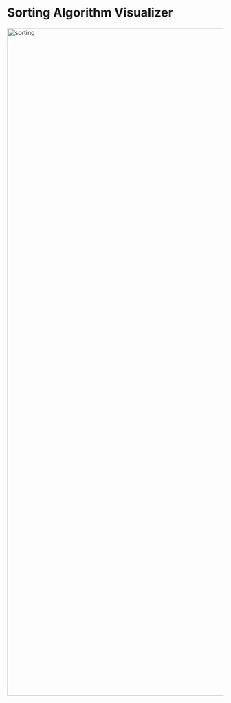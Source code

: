# Sorting Algorithm Visualizer

<img width="1552" alt="sorting" src="https://github.com/landen5/SortingVisualizer/assets/35053801/07fcb1eb-c297-482e-8d76-06226ad34fee">
